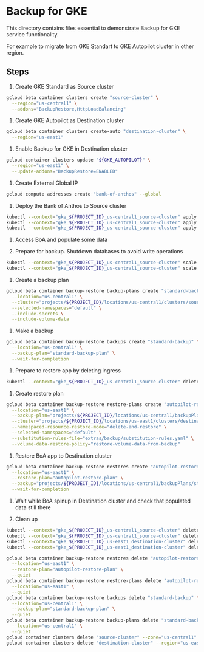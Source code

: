 # Backup for GKE

This directory contains files essential to demonstrate Backup for GKE service functionality.

For example to migrate from GKE Standart to GKE Autopilot cluster in other region.

## Steps

1. Create GKE Standard as Source cluster

  ```bash
  gcloud beta container clusters create "source-cluster" \
    --region="us-central1" \
    --addons="BackupRestore,HttpLoadBalancing"
  ```

1. Create GKE Autopilot as Destination cluster

  ```bash
  gcloud beta container clusters create-auto "destination-cluster" \
    --region="us-east1"
  ```

1. Enable Backup for GKE in Destination cluster

  ```bash
  gcloud container clusters update "${GKE_AUTOPILOT}" \
    --region="us-east1" \
    --update-addons="BackupRestore=ENABLED"
  ```

1. Create External Global IP

  ```bash
  gcloud compute addresses create "bank-of-anthos" --global
  ```

1. Deploy the Bank of Anthos to Source cluster

  ```bash
  kubectl --context="gke_${PROJECT_ID}_us-central1_source-cluster" apply -f extras/jwt
  kubectl --context="gke_${PROJECT_ID}_us-central1_source-cluster" apply -f kubernetes-manifests/
  kubectl --context="gke_${PROJECT_ID}_us-central1_source-cluster" apply -f extras/backup/kubernetes-manifests/
  ```

1. Access BoA and populate some data

1. Prepare for backup. Shutdown databases to avoid write operations

  ```bash
  kubectl --context="gke_${PROJECT_ID}_us-central1_source-cluster" scale statefulset accounts-db --replicas 0
  kubectl --context="gke_${PROJECT_ID}_us-central1_source-cluster" scale statefulset ledger-db --replicas 0
  ```

1. Create a backup plan

  ```bash
  gcloud beta container backup-restore backup-plans create "standard-backup-plan" \
    --location="us-central1" \
    --cluster="projects/${PROJECT_ID}/locations/us-central1/clusters/source-cluster" \
    --selected-namespaces="default" \
    --include-secrets \
    --include-volume-data
  ```

1. Make a backup

  ```bash
  gcloud beta container backup-restore backups create "standard-backup" \
    --location="us-central1" \
    --backup-plan="standard-backup-plan" \
    --wait-for-completion
  ```

1. Prepare to restore app by deleting ingress

  ```bash
  kubectl --context="gke_${PROJECT_ID}_us-central1_source-cluster" delete ingress frontend
  ```

1. Create restore plan

  ```bash
  gcloud beta container backup-restore restore-plans create "autopilot-restore-plan" \
    --location="us-east1" \
    --backup-plan="projects/${PROJECT_ID}/locations/us-central1/backupPlans/standard-backup-plan" \
    --cluster="projects/${PROJECT_ID}/locations/us-east1/clusters/destination-cluster" \
    --namespaced-resource-restore-mode="delete-and-restore" \
    --selected-namespaces="default" \
    --substitution-rules-file="extras/backup/substitution-rules.yaml" \
    --volume-data-restore-policy="restore-volume-data-from-backup"
  ```

1. Restore BoA app to Destination cluster

  ```bash
  gcloud beta container backup-restore restores create "autopilot-restore" \
    --location="us-east1" \
    --restore-plan="autopilot-restore-plan" \
    --backup="projects/${PROJECT_ID}/locations/us-central1/backupPlans/standard-backup-plan/backups/standard-backup" \
    --wait-for-completion
  ```

1. Wait while BoA spinup in Destination cluster and check that populated data still there

1. Clean up

  ```bash
  kubectl --context="gke_${PROJECT_ID}_us-central1_source-cluster" delete -f extras/backup/kubernetes-manifests/
  kubectl --context="gke_${PROJECT_ID}_us-central1_source-cluster" delete -f kubernetes-manifests/
  kubectl --context="gke_${PROJECT_ID}_us-east1_destination-cluster" delete -f extras/backup/kubernetes-manifests/
  kubectl --context="gke_${PROJECT_ID}_us-east1_destination-cluster" delete -f kubernetes-manifests/

  gcloud beta container backup-restore restores delete "autopilot-restore" \
    --location="us-east1" \
    --restore-plan="autopilot-restore-plan" \
    --quiet
  gcloud beta container backup-restore restore-plans delete "autopilot-restore-plan" \
    --location="us-east1" \
    --quiet
  gcloud beta container backup-restore backups delete "standard-backup" \
    --location="us-central1" \
    --backup-plan="standard-backup-plan" \
    --quiet
  gcloud beta container backup-restore backup-plans delete "standard-backup-plan" \
    --location="us-central1" \
    --quiet
  gcloud container clusters delete "source-cluster" --zone="us-central1" --quiet
  gcloud container clusters delete "destination-cluster" --region="us-east1" --quiet
  ```
